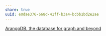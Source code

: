```yaml
---
share: true
uuid: e0dae376-668d-41ff-b3a4-bcbb1bd2e2ae
---
```

[ArangoDB, the database for graph and beyond](https://www.arangodb.com/)